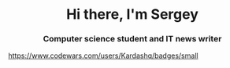 <h1 align="center">Hi there, I'm Sergey </h1>
<h3 align="center">Computer science student and IT news writer</h3>

https://www.codewars.com/users/Kardashq/badges/small
